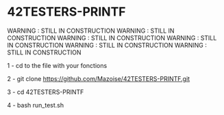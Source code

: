 # 42TESTERS-PRINTF


WARNING : STILL IN CONSTRUCTION
WARNING : STILL IN CONSTRUCTION
WARNING : STILL IN CONSTRUCTION
WARNING : STILL IN CONSTRUCTION
WARNING : STILL IN CONSTRUCTION
WARNING : STILL IN CONSTRUCTION

1 - cd to the file with your fonctions

2 - git clone https://github.com/Mazoise/42TESTERS-PRINTF.git

3 - cd 42TESTERS-PRINTF

4 - bash run_test.sh
